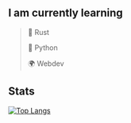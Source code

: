 ## I am currently learning

> 🦀 Rust
> 
> 🐍 Python
> 
> 🌍 Webdev

## Stats
[![Top Langs](https://github-readme-stats.vercel.app/api/top-langs/?username=crippa1337&layout=compact&theme=transparent&border_radius=0)](https://github.com/anuraghazra/github-readme-stats)


